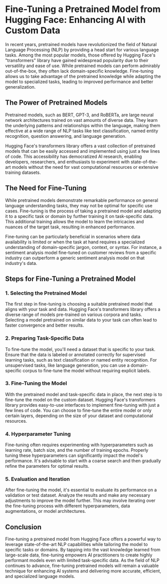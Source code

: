 # Fine-Tuning a Pretrained Model from Hugging Face: Enhancing AI with Custom Data

In recent years, pretrained models have revolutionized the field of Natural Language Processing (NLP) by providing a head start for various language tasks. Among the most popular models, those offered by Hugging Face's "transformers" library have gained widespread popularity due to their versatility and ease of use. While pretrained models can perform admirably out-of-the-box, they often lack domain-specific knowledge. Fine-tuning allows us to take advantage of the pretrained knowledge while adapting the model to specialized tasks, leading to improved performance and better generalization.

## The Power of Pretrained Models

Pretrained models, such as BERT, GPT-3, and RoBERTa, are large neural network architectures trained on vast amounts of diverse data. They learn the underlying patterns and relationships within the language, making them effective at a wide range of NLP tasks like text classification, named entity recognition, question answering, and language generation.

Hugging Face's transformers library offers a vast collection of pretrained models that can be easily accessed and implemented using just a few lines of code. This accessibility has democratized AI research, enabling developers, researchers, and enthusiasts to experiment with state-of-the-art models without the need for vast computational resources or extensive training datasets.

## The Need for Fine-Tuning

While pretrained models demonstrate remarkable performance on general language understanding tasks, they may not be optimal for specific use cases. Fine-tuning is the process of taking a pretrained model and adapting it to a specific task or domain by further training it on task-specific data. This additional training allows the model to learn the intricacies and nuances of the target task, resulting in enhanced performance.

Fine-tuning can be particularly beneficial in scenarios where data availability is limited or when the task at hand requires a specialized understanding of domain-specific jargon, context, or syntax. For instance, a sentiment analysis model fine-tuned on customer reviews from a specific industry can outperform a generic sentiment analysis model on that industry's data.

## Steps for Fine-Tuning a Pretrained Model

### 1. Selecting the Pretrained Model

The first step in fine-tuning is choosing a suitable pretrained model that aligns with your task and data. Hugging Face's transformers library offers a diverse range of models pre-trained on various corpora and tasks. Selecting a model pretrained on similar data to your task can often lead to faster convergence and better results.

### 2. Preparing Task-Specific Data

To fine-tune the model, you'll need a dataset that is specific to your task. Ensure that the data is labeled or annotated correctly for supervised learning tasks, such as text classification or named entity recognition. For unsupervised tasks, like language generation, you can use a domain-specific corpus to fine-tune the model without requiring explicit labels.

### 3. Fine-Tuning the Model

With the pretrained model and task-specific data in place, the next step is to fine-tune the model on the custom dataset. Hugging Face's transformers library provides easy-to-use interfaces to implement fine-tuning with just a few lines of code. You can choose to fine-tune the entire model or only certain layers, depending on the size of your dataset and computational resources.

### 4. Hyperparameter Tuning

Fine-tuning often requires experimenting with hyperparameters such as learning rate, batch size, and the number of training epochs. Properly tuning these hyperparameters can significantly impact the model's performance. It's advisable to start with a coarse search and then gradually refine the parameters for optimal results.

### 5. Evaluation and Iteration

After fine-tuning the model, it's essential to evaluate its performance on a validation or test dataset. Analyze the results and make any necessary adjustments to improve the model further. This may involve iterating over the fine-tuning process with different hyperparameters, data augmentations, or model architectures.

## Conclusion

Fine-tuning a pretrained model from Hugging Face offers a powerful way to leverage state-of-the-art NLP capabilities while tailoring the model to specific tasks or domains. By tapping into the vast knowledge learned from large-scale data, fine-tuning empowers AI practitioners to create highly performant models even with limited task-specific data. As the field of NLP continues to advance, fine-tuning pretrained models will remain a valuable technique for enhancing AI systems and delivering more accurate, efficient, and specialized language models.
